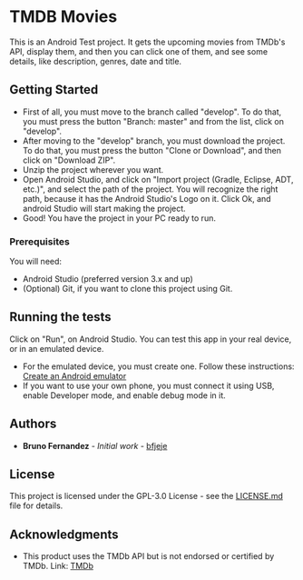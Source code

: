 # TMDB Movies

This is an Android Test project. It gets the upcoming movies from TMDb's API, display them, and then you can click one of them, and see some details, like description, genres, date and title.

## Getting Started

* First of all, you must move to the branch called "develop". To do that, you must press the button "Branch: master" and from the list, click on "develop".
* After moving to the "develop" branch, you must download the project. To do that, you must press the button "Clone or Download", and then click on "Download ZIP".
* Unzip the project wherever you want.
* Open Android Studio, and click on "Import project (Gradle, Eclipse, ADT, etc.)", and select the path of the project. You will recognize the right path, because it has the Android Studio's Logo on it. Click Ok, and android Studio will start making the project.
* Good! You have the project in your PC ready to run.

### Prerequisites

You will need:

* Android Studio (preferred version 3.x and up)
* (Optional) Git, if you want to clone this project using Git.

## Running the tests

Click on "Run", on Android Studio.
You can test this app in your real device, or in an emulated device.
* For the emulated device, you must create one. Follow these instructions: [Create an Android emulator](https://developer.android.com/studio/run/managing-avds)
* If you want to use your own phone, you must connect it using USB, enable Developer mode, and enable debug mode in it.

## Authors

* **Bruno Fernandez** - *Initial work* - [bfjeje](https://github.com/bfjeje)

## License

This project is licensed under the GPL-3.0 License - see the [LICENSE.md](LICENSE.md) file for details.

## Acknowledgments

* This product uses the TMDb API but is not endorsed or certified by TMDb. Link: [TMDb](https://www.themoviedb.org/)
